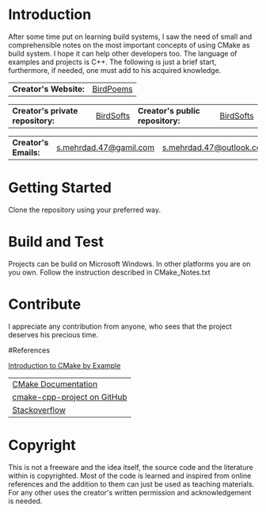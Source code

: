 # Introduction 
After some time put on learning build systems, I saw the need of small and comprehensible notes on the most important concepts of using CMake as build system. I hope it can help other developers too.
The language of examples and projects is C++. The following is just a brief start, furthermore, if needed, one must add to his acquired knowledge.

<table>
<tr>
<td><b>Creator's Website:</b></td>
<td><a href="https://birdpoems.jimdofree.com/">BirdPoems</a></td>
</tr>
</table>

<table>
<tr>
<td><b>Creator's private repository:</b></td>
<td><a href="https://dev.azure.com/BirdSofts/">BirdSofts</a></td>
<td><b>Creator's public repository:</b></td>
<td><a href="https://github.com/BirdSofts">BirdSofts</a></td>
</tr>
</table>

<table>
<tr>
<td><b>Creator's Emails:</b></td>
<td><a href="mailto:s.mehrdad.47@gamil.com">s.mehrdad.47@gamil.com</a></td>
<td><a href="mailto:s.mehrdad.47@outlook.com">s.mehrdad.47@outlook.com</a></td>
</tr>
</table>

# Getting Started
Clone the repository using your preferred way.

# Build and Test
Projects can be build on Microsoft Windows. In other platforms you are on you own.
Follow the instruction described in CMake_Notes.txt

# Contribute
I appreciate any contribution from anyone, who sees that the project deserves his precious time.

#References
<table>
<tr>
<td><a href="https://cmake.org/cmake/help/latest/">CMake Documentation</a></td>
</tr>
<tr>
</td><a href="http://derekmolloy.ie/hello-world-introductions-to-cmake/">Introduction to CMake by Example</a></td>
</tr>
<tr>
<td><a href="https://github.com/nholthaus/cmake-cpp-project">cmake-cpp-project on GitHub</a></td>
</tr>
<tr>
<td><a href="https://stackoverflow.com">Stackoverflow</a></td>
</tr>
</table>

# Copyright
This is not a freeware and the idea itself, the source code and the literature within is copyrighted. Most of the code is learned and inspired from online references and the addition to them can just be used as teaching materials. For any other uses the creator's written permission and acknowledgement is needed.
